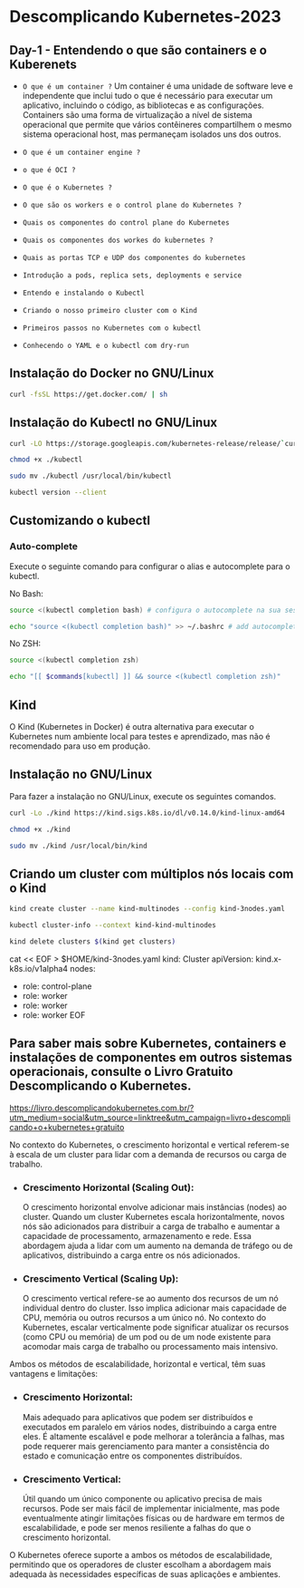 # Descomplicando Kubernetes-2023

## Day-1 - Entendendo o que são containers e o Kuberenets

- `O que é um container ?`
  Um container é uma unidade de software leve e independente que inclui tudo o que é necessário para executar um aplicativo, incluindo o código, as bibliotecas e as configurações. Containers são uma forma de virtualização a nível de sistema operacional que permite que vários contêineres compartilhem o mesmo sistema operacional host, mas permaneçam isolados uns dos outros.

- `O que é um container engine ?`
- `o que é OCI ?`
- `O que é o Kubernetes ?`
- `O que são os workers e o control plane do Kubernetes ?`
- `Quais os componentes do control plane do Kubernetes`
- `Quais os componentes dos workes do kubernetes ?`
- `Quais as portas TCP e UDP dos componentes do kubernetes`
- `Introdução a pods, replica sets, deployments e service`
- `Entendo e instalando o Kubectl`
- `Criando o nosso primeiro cluster com o Kind`
- `Primeiros passos no Kubernetes com o kubectl`
- `Conhecendo o YAML e o kubectl com dry-run`

## Instalação do Docker no GNU/Linux

```bash
curl -fsSL https://get.docker.com/ | sh
```

## Instalação do Kubectl no GNU/Linux

```bash
curl -LO https://storage.googleapis.com/kubernetes-release/release/`curl -s https://storage.googleapis.com/kubernetes-release/release/stable.txt`/bin/linux/amd64/kubectl
```

```bash
chmod +x ./kubectl
```

```bash
sudo mv ./kubectl /usr/local/bin/kubectl
```

```bash
kubectl version --client
```

## Customizando o kubectl

### Auto-complete

Execute o seguinte comando para configurar o alias e autocomplete para o kubectl.

No Bash:

```bash
source <(kubectl completion bash) # configura o autocomplete na sua sessão atual (antes, certifique-se de ter instalado o pacote bash-completion).
```

```bash
echo "source <(kubectl completion bash)" >> ~/.bashrc # add autocomplete permanentemente ao seu shell.
```

No ZSH:

```bash
source <(kubectl completion zsh)
```

```bash
echo "[[ $commands[kubectl] ]] && source <(kubectl completion zsh)"
```

## Kind

O Kind (Kubernetes in Docker) é outra alternativa para executar o Kubernetes num ambiente local para testes e aprendizado, mas não é recomendado para uso em produção.

## Instalação no GNU/Linux

Para fazer a instalação no GNU/Linux, execute os seguintes comandos.

```bash
curl -Lo ./kind https://kind.sigs.k8s.io/dl/v0.14.0/kind-linux-amd64
```

```bash
chmod +x ./kind
```

```bash
sudo mv ./kind /usr/local/bin/kind
```

## Criando um cluster com múltiplos nós locais com o Kind

```bash
kind create cluster --name kind-multinodes --config kind-3nodes.yaml
```

```bash
kubectl cluster-info --context kind-kind-multinodes
```

```bash
kind delete clusters $(kind get clusters)
```

cat << EOF > $HOME/kind-3nodes.yaml
kind: Cluster
apiVersion: kind.x-k8s.io/v1alpha4
nodes:

- role: control-plane
- role: worker
- role: worker
- role: worker
  EOF

## Para saber mais sobre Kubernetes, containers e instalações de componentes em outros sistemas operacionais, consulte o Livro Gratuito Descomplicando o Kubernetes.

https://livro.descomplicandokubernetes.com.br/?utm_medium=social&utm_source=linktree&utm_campaign=livro+descomplicando+o+kubernetes+gratuito

No contexto do Kubernetes, o crescimento horizontal e vertical referem-se à escala de um cluster para lidar com a demanda de recursos ou carga de trabalho.

- ### Crescimento Horizontal (Scaling Out):

  O crescimento horizontal envolve adicionar mais instâncias (nodes) ao cluster. Quando um cluster Kubernetes escala horizontalmente, novos nós são adicionados para distribuir a carga de trabalho e aumentar a capacidade de processamento, armazenamento e rede. Essa abordagem ajuda a lidar com um aumento na demanda de tráfego ou de aplicativos, distribuindo a carga entre os nós adicionados.

- ### Crescimento Vertical (Scaling Up):
  O crescimento vertical refere-se ao aumento dos recursos de um nó individual dentro do cluster. Isso implica adicionar mais capacidade de CPU, memória ou outros recursos a um único nó. No contexto do Kubernetes, escalar verticalmente pode significar atualizar os recursos (como CPU ou memória) de um pod ou de um node existente para acomodar mais carga de trabalho ou processamento mais intensivo.

Ambos os métodos de escalabilidade, horizontal e vertical, têm suas vantagens e limitações:

- ### Crescimento Horizontal:

  Mais adequado para aplicativos que podem ser distribuídos e executados em paralelo em vários nodes, distribuindo a carga entre eles. É altamente escalável e pode melhorar a tolerância a falhas, mas pode requerer mais gerenciamento para manter a consistência do estado e comunicação entre os componentes distribuídos.

- ### Crescimento Vertical:
  Útil quando um único componente ou aplicativo precisa de mais recursos. Pode ser mais fácil de implementar inicialmente, mas pode eventualmente atingir limitações físicas ou de hardware em termos de escalabilidade, e pode ser menos resiliente a falhas do que o crescimento horizontal.

O Kubernetes oferece suporte a ambos os métodos de escalabilidade, permitindo que os operadores de cluster escolham a abordagem mais adequada às necessidades específicas de suas aplicações e ambientes.
